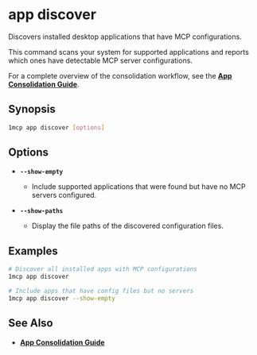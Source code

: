 # app discover

Discovers installed desktop applications that have MCP configurations.

This command scans your system for supported applications and reports which ones have detectable MCP server configurations.

For a complete overview of the consolidation workflow, see the **[App Consolidation Guide](../../guide/app-consolidation.md)**.

## Synopsis

```bash
1mcp app discover [options]
```

## Options

- **`--show-empty`**
  - Include supported applications that were found but have no MCP servers configured.

- **`--show-paths`**
  - Display the file paths of the discovered configuration files.

## Examples

```bash
# Discover all installed apps with MCP configurations
1mcp app discover

# Include apps that have config files but no servers
1mcp app discover --show-empty
```

## See Also

- **[App Consolidation Guide](../../guide/app-consolidation.md#the-consolidation-workflow)**
